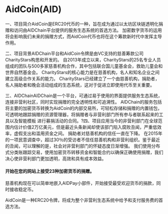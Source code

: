# AidCoin(AID)

一、项目简介AidCoin是ERC20代币的一种，旨在成为通过以太坊区块链透明化捐赠和访问由AIDChain平台提供的服务生态系统的首选方法。 加密数字货币的运用将会影响我们未来的捐赠方式，而AidCoin代币也将在这个筹款新时代中发挥主导作用。

二、项目背景AIDChain平台和AidCoin令牌是由VC支持的慈善筹款公司CharityStars构思和开发的。 自2013年成立以来，CharityStars的25名专业人员组成的团队与500多家慈善机构合作，其中包括联合国儿童基金会，救助儿童会和世界自然基金会。 CharityStars的核心能力是在慈善机构，名人和知名企业之间建立高级合作关系的能力。 CharityStars已经建立了一个由慈善机构，捐助者，名人捐助者和晚会活动组成的生态系统，这对于促进立即使用代币至关重要。

三、AIDChainAIDChain是一个平台，可通过易于使用的界面提供服务生态系统，连接非营利社区，同时实现捐赠的完全透明性和可追溯性。 AIDChain的服务包括将主要的加密货币转换为AidCoin的内部交易所，可轻松存储和捐赠的内置钱包，可透明地跟踪捐赠的资源管理器，将捐赠者与非营利部门所有参与者联系起来的工具以及智能模板 进行募捐活动的合同。?四、项目应用当今的非营利部门在全球范围内估计价值2万亿美元，但是最近头条新闻却使该部门陷入腐败丑闻，严重低效率，虚假支出和滥用资金之间。 捐助者对慈善机构的信任一直在下降。 在2015年的一项民意调查中，超过30％的受访者不信任慈善机构和非营利组织。鉴于最近的丑闻，可以理解的是，社会对非营利部门的怀疑态度日渐增强。 我们使用分布式分类账跟踪交易，使用加密货币转移资金和智能合约以确保正确使用捐赠，我们决心使非营利部门更加透明，高效和具有成本效益。

#### ‎开始在您的网站上接受23种加密货币的捐赠。‎

‎慈善机构现在可以简单地嵌入AIDPay小部件，开始接受最受欢迎货币的捐款，同时接收稳定币。‎

AidCoin是一种ERC20令牌，将成为整个非营利生态系统中给予和支付服务费的首选方法。
